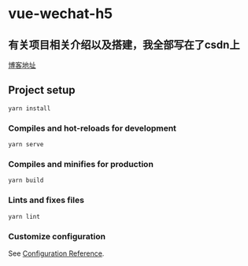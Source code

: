 # vue-wechat-h5
## 有关项目相关介绍以及搭建，我全部写在了csdn上
[博客地址](https://blog.csdn.net/qq_29329037/article/details/104595554)
## Project setup
```
yarn install
```

### Compiles and hot-reloads for development
```
yarn serve
```

### Compiles and minifies for production
```
yarn build
```

### Lints and fixes files
```
yarn lint
```

### Customize configuration
See [Configuration Reference](https://cli.vuejs.org/config/).
